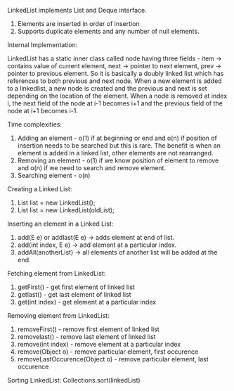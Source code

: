 LinkedList implements List and Deque interface.
1. Elements are inserted in order of insertion
2. Supports duplicate elements and any number of null elements.

Internal Implementation:

LinkedList has a static inner class called node having three fields - item -> contains value of current element, next -> pointer to next element, prev -> pointer to previous element. So it is basically a doubly linked list which has references to both previous and next node.
When a new element is added to a linkedlist, a new node is created and the previous and next is set depending on the location of the element. When a node is removed at index i, the next field of the node at i-1 becomes i+1 and the previous field of the node at i+1 becomes i-1.

Time complexities: 
1. Adding an element - o(1) if at beginning or end and o(n) if position of insertion needs to be searched but this is rare. The benefit is when an element is added in a linked list, other elements are not rearranged.
2. Removing an element - o(1) if we know position of element to remove and o(n) if we need to search and remove element.
3. Searching element - o(n)

Creating a Linked List: 
1. List<Integer> list = new LinkedList<Integer>();
2. List<Integer> list = new LinkedList<Integer>(oldList);

Inserting an element in a Linked List:
1. add(E e) or addlast(E e) -> adds element at end of list.
2. add(int index, E e) -> add element at a particular index.
3. addAll(anotherList) -> all elements of another list will be added at the end.

Fetching element from LinkedList:
1. getFirst() - get first element of linked list
2. getlast() - get last element of linked list
3. get(int index) - get element at a particular index

Removing element from LinkedList:
1. removeFirst() - remove first element of linked list
2. removelast() - remove last element of linked list
3. remove(int index) - remove element at a particular index
4. remove(Object o) - remove particular element, first occurence
5. removeLastOccurence(Object o) - remove particular element, last occurence

Sorting LinkedList: 
Collections.sort(linkedList)